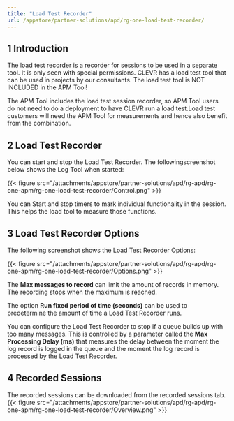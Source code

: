 ```yaml
---
title: "Load Test Recorder"
url: /appstore/partner-solutions/apd/rg-one-load-test-recorder/
---
```


## 1 Introduction

The load test recorder is a recorder for sessions to be used in a separate tool. It is only seen with 
special permissions. CLEVR has a load test tool that can be used in projects by our consultants. 
The load test tool is NOT INCLUDED in the APM Tool!

The APM Tool includes the load test session recorder, so APM Tool users do not need to do a deployment to have CLEVR run a load test.Load test customers will need the APM Tool for measurements  and hence also benefit from the combination. 

## 2 Load Test Recorder

You can start and stop the Load Test Recorder. The followingscreenshot below shows the Log Tool when started:

{{< figure src="/attachments/appstore/partner-solutions/apd/rg-apd/rg-one-apm/rg-one-load-test-recorder/Control.png" >}}

You can Start and stop timers to mark individual functionality in the session. This helps the load tool to measure those functions.

## 3 Load Test Recorder Options

The following screenshot shows the Load Test Recorder Options:

{{< figure src="/attachments/appstore/partner-solutions/apd/rg-apd/rg-one-apm/rg-one-load-test-recorder/Options.png" >}}

The **Max messages to record** can limit the amount of records in memory. The recording stops when the maximum is reached.

The option **Run fixed period of time (seconds)** can be used to predetermine the amount of time a Load Test Recorder runs.

You can configure the Load Test Recorder to stop if a queue builds up with too many messages. This is controlled by a parameter called the **Max Processing Delay (ms)** that measures the delay between the moment the log record is logged in the queue and the moment the log record is processed by the Load Test Recorder.

## 4 Recorded Sessions

The recorded sessions can be downloaded from the recorded sessions tab.
{{< figure src="/attachments/appstore/partner-solutions/apd/rg-apd/rg-one-apm/rg-one-load-test-recorder/Overview.png" >}}

